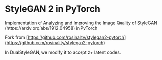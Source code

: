 # StyleGAN 2 in PyTorch

Implementation of Analyzing and Improving the Image Quality of StyleGAN (https://arxiv.org/abs/1912.04958) in PyTorch

Fork from [https://github.com/rosinality/stylegan2-pytorch](https://github.com/rosinality/stylegan2-pytorch)

In DualStyleGAN, we modify it to accept z+ latent codes.
